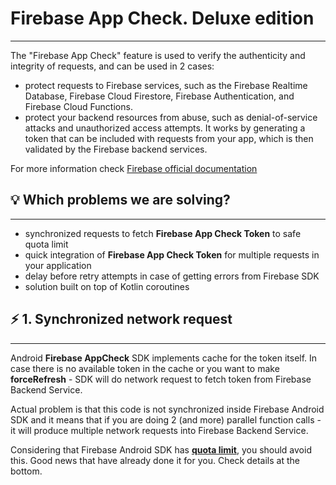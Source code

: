 # Firebase App Check. Deluxe edition
---------
The "Firebase App Check" feature is used to verify the authenticity and integrity of requests, and can be used in 2 cases:
- protect requests to Firebase services, such as the Firebase Realtime Database, Firebase Cloud Firestore, Firebase Authentication, and Firebase Cloud Functions.
- protect your backend resources from abuse, such as denial-of-service attacks and unauthorized access attempts. It works by generating a token that can be included with requests from your app, which is then validated by the Firebase backend services.

For more information check [Firebase official documentation](https://firebase.google.com/docs/app-check)


## 💡 Which problems we are solving?
----
- synchronized requests to fetch **Firebase App Check Token** to safe quota limit
- quick integration of **Firebase App Check Token** for multiple requests in your application
- delay before retry attempts in case of getting errors from Firebase SDK
- solution built on top of Kotlin coroutines

## ⚡ 1. Synchronized network request
----
Android **Firebase AppCheck** SDK implements cache for the token itself. In case there is no available token in the cache or you want to make **forceRefresh** - SDK will do network request to fetch token from Firebase Backend Service.

Actual problem is that this code is not synchronized inside Firebase Android SDK and it means that if you are doing 2 (and more) parallel function calls - it will produce multiple network requests into Firebase Backend Service.

Considering that Firebase Android SDK has [**quota limit**](https://firebase.google.com/docs/app-check#quotas_limits),  you should avoid this. Good news that have already done it for you. Check details at the bottom.

